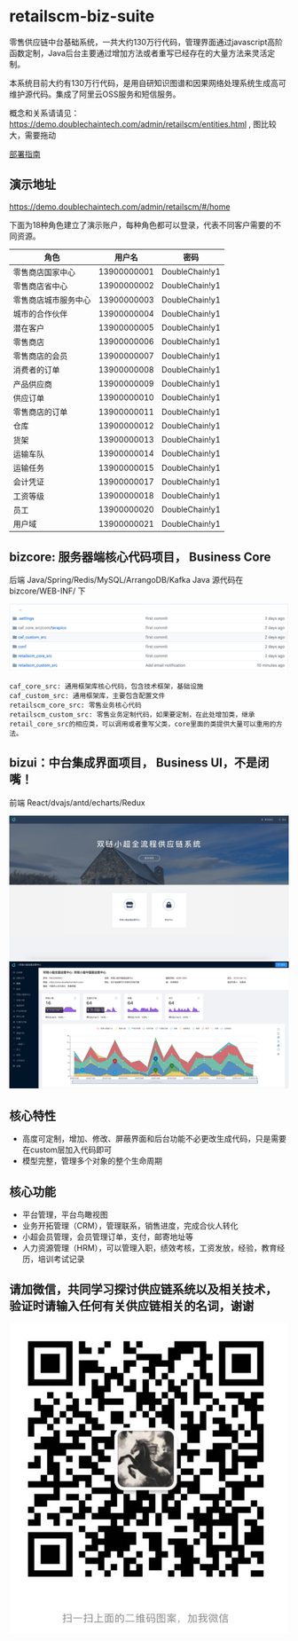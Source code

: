 # retailscm-biz-suite
零售供应链中台基础系统，一共大约130万行代码，管理界面通过javascript高阶函数定制，Java后台主要通过增加方法或者重写已经存在的大量方法来灵活定制。

本系统目前大约有130万行代码，是用自研知识图谱和因果网络处理系统生成高可维护源代码。集成了阿里云OSS服务和短信服务。


概念和关系请请见：https://demo.doublechaintech.com/admin/retailscm/entities.html , 图比较大，需要拖动



[部署指南 ](/DEPLOYMENT.md)

## 演示地址

https://demo.doublechaintech.com/admin/retailscm/#/home

下面为18种角色建立了演示账户，每种角色都可以登录，代表不同客户需要的不同资源。

| 角色        | 用户名           | 密码         |
| ------------- |:-------------:|:-------------------:|
|零售商店国家中心|13900000001|DoubleChain!y1|
|零售商店省中心|13900000002|DoubleChain!y1|
|零售商店城市服务中心|13900000003|DoubleChain!y1|
|城市的合作伙伴|13900000004|DoubleChain!y1|
|潜在客户|13900000005|DoubleChain!y1|
|零售商店|13900000006|DoubleChain!y1|
|零售商店的会员|13900000007|DoubleChain!y1|
|消费者的订单|13900000008|DoubleChain!y1|
|产品供应商|13900000009|DoubleChain!y1|
|供应订单|13900000010|DoubleChain!y1|
|零售商店的订单|13900000011|DoubleChain!y1|
|仓库|13900000012|DoubleChain!y1|
|货架|13900000013|DoubleChain!y1|
|运输车队|13900000014|DoubleChain!y1|
|运输任务|13900000015|DoubleChain!y1|
|会计凭证|13900000017|DoubleChain!y1|
|工资等级|13900000018|DoubleChain!y1|
|员工|13900000020|DoubleChain!y1|
|用户域|13900000021|DoubleChain!y1|



## bizcore: 服务器端核心代码项目， Business Core

后端 Java/Spring/Redis/MySQL/ArrangoDB/Kafka
Java 源代码在bizcore/WEB-INF/ 下


![ScreenShot](/doc/backend.png)
````
caf_core_src: 通用框架库核心代码，包含技术框架，基础设施
caf_custom_src: 通用框架库，主要包含配置文件
retailscm_core_src: 零售业务核心代码
retailscm_custom_src: 零售业务定制代码，如果要定制，在此处增加类，继承retail_core_src的相应类，可以调用或者重写父类，core里面的类提供大量可以重用的方法。
````

## bizui：中台集成界面项目， Business UI，不是闭嘴！
前端 React/dvajs/antd/echarts/Redux


![ScreenShot](/doc/homescreen.png)
![ScreenShot](/doc/rootapp.png)

## 核心特性

* 高度可定制，增加、修改、屏蔽界面和后台功能不必更改生成代码，只是需要在custom层加入代码即可
* 模型完整，管理多个对象的整个生命周期

## 核心功能
* 平台管理，平台鸟瞰视图
* 业务开拓管理（CRM），管理联系，销售进度，完成合伙人转化
* 小超会员管理，会员管理订单，支付，邮寄地址等
* 人力资源管理（HRM），可以管理入职，绩效考核，工资发放，经验，教育经历，培训考试记录

## 请加微信，共同学习探讨供应链系统以及相关技术， 验证时请输入任何有关供应链相关的名词，谢谢

![WechatQRCode](/doc/philip-wechat-qr.jpeg)


